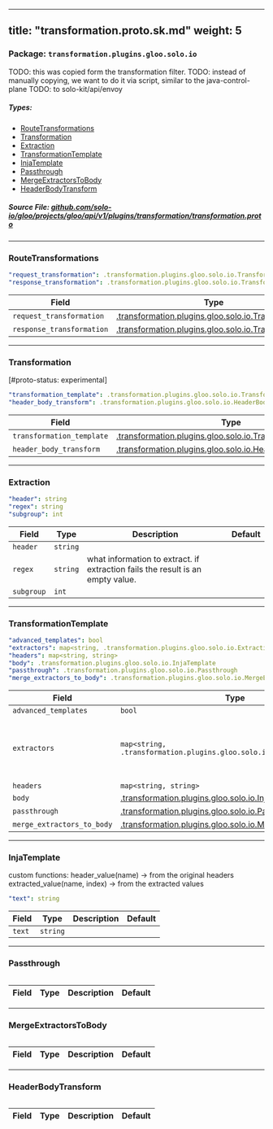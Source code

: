 
---
title: "transformation.proto.sk.md"
weight: 5
---

<!-- Code generated by solo-kit. DO NOT EDIT. -->


### Package: `transformation.plugins.gloo.solo.io`  
TODO: this was copied form the transformation filter.
TODO: instead of manually copying, we want to do it via script, similar to the java-control-plane
TODO: to solo-kit/api/envoy


 
##### Types:


- [RouteTransformations](#RouteTransformations)
- [Transformation](#Transformation)
- [Extraction](#Extraction)
- [TransformationTemplate](#TransformationTemplate)
- [InjaTemplate](#InjaTemplate)
- [Passthrough](#Passthrough)
- [MergeExtractorsToBody](#MergeExtractorsToBody)
- [HeaderBodyTransform](#HeaderBodyTransform)
  



##### Source File: [github.com/solo-io/gloo/projects/gloo/api/v1/plugins/transformation/transformation.proto](https://github.com/solo-io/gloo/blob/master/projects/gloo/api/v1/plugins/transformation/transformation.proto)





---
### <a name="RouteTransformations">RouteTransformations</a>



```yaml
"request_transformation": .transformation.plugins.gloo.solo.io.Transformation
"response_transformation": .transformation.plugins.gloo.solo.io.Transformation

```

| Field | Type | Description | Default |
| ----- | ---- | ----------- |----------- | 
| `request_transformation` | [.transformation.plugins.gloo.solo.io.Transformation](../transformation.proto.sk#Transformation) |  |  |
| `response_transformation` | [.transformation.plugins.gloo.solo.io.Transformation](../transformation.proto.sk#Transformation) |  |  |




---
### <a name="Transformation">Transformation</a>

 
[#proto-status: experimental]

```yaml
"transformation_template": .transformation.plugins.gloo.solo.io.TransformationTemplate
"header_body_transform": .transformation.plugins.gloo.solo.io.HeaderBodyTransform

```

| Field | Type | Description | Default |
| ----- | ---- | ----------- |----------- | 
| `transformation_template` | [.transformation.plugins.gloo.solo.io.TransformationTemplate](../transformation.proto.sk#TransformationTemplate) |  |  |
| `header_body_transform` | [.transformation.plugins.gloo.solo.io.HeaderBodyTransform](../transformation.proto.sk#HeaderBodyTransform) |  |  |




---
### <a name="Extraction">Extraction</a>



```yaml
"header": string
"regex": string
"subgroup": int

```

| Field | Type | Description | Default |
| ----- | ---- | ----------- |----------- | 
| `header` | `string` |  |  |
| `regex` | `string` | what information to extract. if extraction fails the result is an empty value. |  |
| `subgroup` | `int` |  |  |




---
### <a name="TransformationTemplate">TransformationTemplate</a>



```yaml
"advanced_templates": bool
"extractors": map<string, .transformation.plugins.gloo.solo.io.Extraction>
"headers": map<string, string>
"body": .transformation.plugins.gloo.solo.io.InjaTemplate
"passthrough": .transformation.plugins.gloo.solo.io.Passthrough
"merge_extractors_to_body": .transformation.plugins.gloo.solo.io.MergeExtractorsToBody

```

| Field | Type | Description | Default |
| ----- | ---- | ----------- |----------- | 
| `advanced_templates` | `bool` |  |  |
| `extractors` | `map<string, .transformation.plugins.gloo.solo.io.Extraction>` | Extractors are in the origin request language domain |  |
| `headers` | `map<string, string>` |  |  |
| `body` | [.transformation.plugins.gloo.solo.io.InjaTemplate](../transformation.proto.sk#InjaTemplate) |  |  |
| `passthrough` | [.transformation.plugins.gloo.solo.io.Passthrough](../transformation.proto.sk#Passthrough) |  |  |
| `merge_extractors_to_body` | [.transformation.plugins.gloo.solo.io.MergeExtractorsToBody](../transformation.proto.sk#MergeExtractorsToBody) |  |  |




---
### <a name="InjaTemplate">InjaTemplate</a>

 
custom functions:
header_value(name) -> from the original headers
extracted_value(name, index) -> from the extracted values

```yaml
"text": string

```

| Field | Type | Description | Default |
| ----- | ---- | ----------- |----------- | 
| `text` | `string` |  |  |




---
### <a name="Passthrough">Passthrough</a>



```yaml

```

| Field | Type | Description | Default |
| ----- | ---- | ----------- |----------- | 




---
### <a name="MergeExtractorsToBody">MergeExtractorsToBody</a>



```yaml

```

| Field | Type | Description | Default |
| ----- | ---- | ----------- |----------- | 




---
### <a name="HeaderBodyTransform">HeaderBodyTransform</a>



```yaml

```

| Field | Type | Description | Default |
| ----- | ---- | ----------- |----------- | 





<!-- Start of HubSpot Embed Code -->
<script type="text/javascript" id="hs-script-loader" async defer src="//js.hs-scripts.com/5130874.js"></script>
<!-- End of HubSpot Embed Code -->
